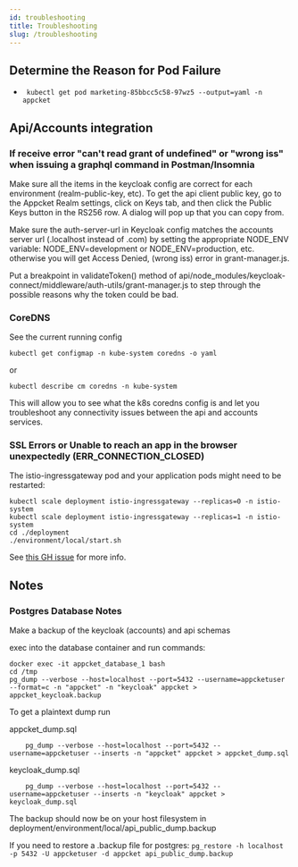 ```yaml
---
id: troubleshooting
title: Troubleshooting
slug: /troubleshooting
---
```


## Determine the Reason for Pod Failure

* ` kubectl get pod marketing-85bbcc5c58-97wz5 --output=yaml -n appcket`

## Api/Accounts integration

### If receive error "can't read grant of undefined" or "wrong iss" when issuing a graphql command in Postman/Insomnia
Make sure all the items in the keycloak config are correct for each environment (realm-public-key, etc).
To get the api client public key, go to the Appcket Realm settings, click on Keys tab, and then click the Public Keys button in the RS256 row. A dialog will pop up that you can copy from.

Make sure the auth-server-url in Keycloak config matches the accounts server url (.localhost instead of .com) by setting the appropriate NODE_ENV variable: NODE_ENV=development or NODE_ENV=production, etc. otherwise you will get Access Denied, (wrong iss) error in grant-manager.js.

Put a breakpoint in validateToken() method of api/node_modules/keycloak-connect/middleware/auth-utils/grant-manager.js to step through the possible reasons why the token could be bad.

### CoreDNS

See the current running config

    kubectl get configmap -n kube-system coredns -o yaml

or

    kubectl describe cm coredns -n kube-system

This will allow you to see what the k8s coredns config is and let you troubleshoot any connectivity issues between the api and accounts services.

### SSL Errors or Unable to reach an app in the browser unexpectedly (ERR_CONNECTION_CLOSED)

The istio-ingressgateway pod and your application pods might need to be restarted:

    kubectl scale deployment istio-ingressgateway --replicas=0 -n istio-system
    kubectl scale deployment istio-ingressgateway --replicas=1 -n istio-system
    cd ./deployment
    ./environment/local/start.sh

See [this GH issue](https://github.com/istio/istio/issues/14942#issuecomment-816430434) for more info.

## Notes

### Postgres Database Notes

Make a backup of the keycloak (accounts) and api schemas

exec into the database container and run commands:

    docker exec -it appcket_database_1 bash
    cd /tmp
    pg_dump --verbose --host=localhost --port=5432 --username=appcketuser --format=c -n "appcket" -n "keycloak" appcket > appcket_keycloak.backup

To get a plaintext dump run

appcket_dump.sql

        pg_dump --verbose --host=localhost --port=5432 --username=appcketuser --inserts -n "appcket" appcket > appcket_dump.sql

keycloak_dump.sql

        pg_dump --verbose --host=localhost --port=5432 --username=appcketuser --inserts -n "keycloak" appcket > keycloak_dump.sql

The backup should now be on your host filesystem in deployment/environment/local/api_public_dump.backup

If you need to restore a .backup file for postgres: `pg_restore -h localhost -p 5432 -U appcketuser -d appcket api_public_dump.backup`